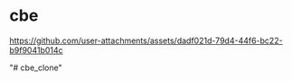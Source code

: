 # cbe


https://github.com/user-attachments/assets/dadf021d-79d4-44f6-bc22-b9f9041b014c



"# cbe_clone" 
